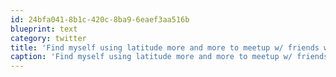 ```yaml
---
id: 24bfa041-8b1c-420c-8ba9-6eaef3aa516b
blueprint: text
category: twitter
title: 'Find myself using latitude more and more to meetup w/ friends without the "how far away are you" txts twitpic.com/886ibq'
caption: 'Find myself using latitude more and more to meetup w/ friends without the "how far away are you" txts <a href="http://twitpic.com/886ibq" title="http://twitpic.com/886ibq" class="link link_untco">twitpic.com/886ibq</a>'
---
```

